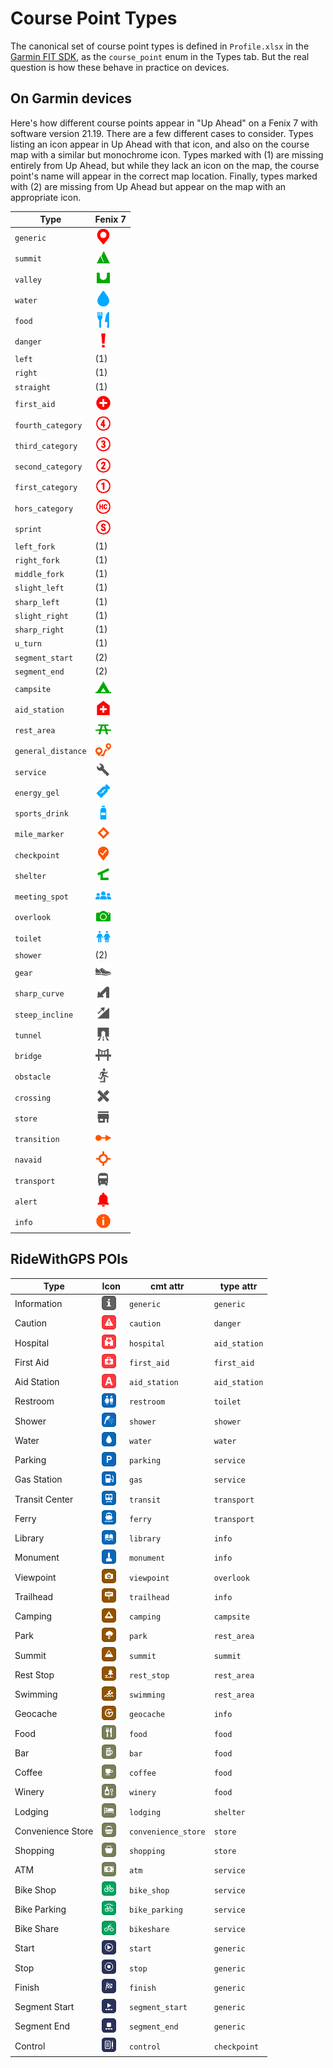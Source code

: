 # Course Point Types

The canonical set of course point types is defined in `Profile.xlsx` in the
[Garmin FIT SDK](https://developer.garmin.com/fit/download/), as the
`course_point` enum in the Types tab.  But the real question is how these
behave in practice on devices.

## On Garmin devices

Here's how different course points appear in "Up Ahead" on a Fenix 7 with
software version 21.19.  There are a few different cases to consider.  Types
listing an icon appear in Up Ahead with that icon, and also on the course map
with a similar but monochrome icon.  Types marked with (1) are missing
entirely from Up Ahead, but while they lack an icon on the map, the course
point's name will appear in the correct map location.  Finally, types marked
with (2) are missing from Up Ahead but appear on the map with an appropriate
icon.

| Type               | Fenix 7                               |
|--------------------|---------------------------------------|
| `generic`          | ![Generic](img/sample00a.png)         |
| `summit`           | ![Summit](img/sample00b.png)          |
| `valley`           | ![Valley](img/sample00c.png)          |
| `water`            | ![Water](img/sample00d.png)           |
| `food`             | ![Food](img/sample01a.png)            |
| `danger`           | ![Danger](img/sample01b.png)          |
| `left`             | (1)                                   |
| `right`            | (1)                                   |
| `straight`         | (1)                                   |
| `first_aid`        | ![FirstAid](img/sample02a.png)        |
| `fourth_category`  | ![FourthCategory](img/sample02b.png)  |
| `third_category`   | ![ThirdCategory](img/sample02c.png)   |
| `second_category`  | ![SecondCategory](img/sample03a.png)  |
| `first_category`   | ![FirstCategory](img/sample03b.png)   |
| `hors_category`    | ![HorsCategory](img/sample03c.png)    |
| `sprint`           | ![Sprint](img/sample03d.png)          |
| `left_fork`        | (1)                                   |
| `right_fork`       | (1)                                   |
| `middle_fork`      | (1)                                   |
| `slight_left`      | (1)                                   |
| `sharp_left`       | (1)                                   |
| `slight_right`     | (1)                                   |
| `sharp_right`      | (1)                                   |
| `u_turn`           | (1)                                   |
| `segment_start`    | (2)                                   |
| `segment_end`      | (2)                                   |
| `campsite`         | ![Campsite](img/sample06a.png)        |
| `aid_station`      | ![AidStation](img/sample06b.png)      |
| `rest_area`        | ![RestArea](img/sample07a.png)        |
| `general_distance` | ![GeneralDistance](img/sample07b.png) |
| `service`          | ![Service](img/sample07c.png)         |
| `energy_gel`       | ![EnergyGel](img/sample07d.png)       |
| `sports_drink`     | ![SportsDrink](img/sample08a.png)     |
| `mile_marker`      | ![MileMarker](img/sample08b.png)      |
| `checkpoint`       | ![Checkpoint](img/sample08c.png)      |
| `shelter`          | ![Shelter](img/sample08d.png)         |
| `meeting_spot`     | ![MeetingSpot](img/sample09a.png)     |
| `overlook`         | ![Overlook](img/sample09b.png)        |
| `toilet`           | ![Toilet](img/sample09c.png)          |
| `shower`           | (2)                                   |
| `gear`             | ![Gear](img/sample10a.png)            |
| `sharp_curve`      | ![SharpCurve](img/sample10b.png)      |
| `steep_incline`    | ![SteepIncline](img/sample10c.png)    |
| `tunnel`           | ![Tunnel](img/sample10d.png)          |
| `bridge`           | ![Bridge](img/sample11a.png)          |
| `obstacle`         | ![Obstacle](img/sample11b.png)        |
| `crossing`         | ![Crossing](img/sample11c.png)        |
| `store`            | ![Store](img/sample11d.png)           |
| `transition`       | ![Transition](img/sample12a.png)      |
| `navaid`           | ![Navaid](img/sample12b.png)          |
| `transport`        | ![Transport](img/sample12c.png)       |
| `alert`            | ![Alert](img/sample12d.png)           |
| `info`             | ![Info](img/sample13a.png)            |

## RideWithGPS POIs

| Type              | Icon                                                  | cmt attr            | type attr     |
|-------------------|-------------------------------------------------------|---------------------|---------------|
| Information       | ![Information](img/rwgps-information.png)             | `generic`           | `generic`     |
| Caution           | ![Caution](img/rwgps-caution.png)                     | `caution`           | `danger`      |
| Hospital          | ![Hospital](img/rwgps-hospital.png)                   | `hospital`          | `aid_station` |
| First Aid         | ![First Aid](img/rwgps-first-aid.png)                 | `first_aid`         | `first_aid`   |
| Aid Station       | ![Aid Station](img/rwgps-aid-station.png)             | `aid_station`       | `aid_station` |
| Restroom          | ![Restroom](img/rwgps-restroom.png)                   | `restroom`          | `toilet`      |
| Shower            | ![Shower](img/rwgps-shower.png)                       | `shower`            | `shower`      |
| Water             | ![Water](img/rwgps-water.png)                         | `water`             | `water`       |
| Parking           | ![Parking](img/rwgps-parking.png)                     | `parking`           | `service`     |
| Gas Station       | ![Gas Station](img/rwgps-gas-station.png)             | `gas`               | `service`     |
| Transit Center    | ![Transit Center](img/rwgps-transit-center.png)       | `transit`           | `transport`   |
| Ferry             | ![Ferry](img/rwgps-ferry.png)                         | `ferry`             | `transport`   |
| Library           | ![Library](img/rwgps-library.png)                     | `library`           | `info`        |
| Monument          | ![Monument](img/rwgps-monument.png)                   | `monument`          | `info`        |
| Viewpoint         | ![Viewpoint](img/rwgps-viewpoint.png)                 | `viewpoint`         | `overlook`    |
| Trailhead         | ![Trailhead](img/rwgps-trailhead.png)                 | `trailhead`         | `info`        |
| Camping           | ![Camping](img/rwgps-camping.png)                     | `camping`           | `campsite`    |
| Park              | ![Park](img/rwgps-park.png)                           | `park`              | `rest_area`   |
| Summit            | ![Summit](img/rwgps-summit.png)                       | `summit`            | `summit`      |
| Rest Stop         | ![Rest Stop](img/rwgps-rest-stop.png)                 | `rest_stop`         | `rest_area`   |
| Swimming          | ![Swimming](img/rwgps-swimming.png)                   | `swimming`          | `rest_area`   |
| Geocache          | ![Geocache](img/rwgps-geocache.png)                   | `geocache`          | `info`        |
| Food              | ![Food](img/rwgps-food.png)                           | `food`              | `food`        |
| Bar               | ![Bar](img/rwgps-bar.png)                             | `bar`               | `food`        |
| Coffee            | ![Coffee](img/rwgps-coffee.png)                       | `coffee`            | `food`        |
| Winery            | ![Winery](img/rwgps-winery.png)                       | `winery`            | `food`        |
| Lodging           | ![Lodging](img/rwgps-lodging.png)                     | `lodging`           | `shelter`     |
| Convenience Store | ![Convenience Store](img/rwgps-convenience-store.png) | `convenience_store` | `store`       |
| Shopping          | ![Shopping](img/rwgps-shopping.png)                   | `shopping`          | `store`       |
| ATM               | ![ATM](img/rwgps-atm.png)                             | `atm`               | `service`     |
| Bike Shop         | ![Bike Shop](img/rwgps-bike-shop.png)                 | `bike_shop`         | `service`     |
| Bike Parking      | ![Bike Parking](img/rwgps-bike-parking.png)           | `bike_parking`      | `service`     |
| Bike Share        | ![Bike Share](img/rwgps-bike-share.png)               | `bikeshare`         | `service`     |
| Start             | ![Start](img/rwgps-start.png)                         | `start`             | `generic`     |
| Stop              | ![Stop](img/rwgps-stop.png)                           | `stop`              | `generic`     |
| Finish            | ![Finish](img/rwgps-finish.png)                       | `finish`            | `generic`     |
| Segment Start     | ![Segment Start](img/rwgps-segment-start.png)         | `segment_start`     | `generic`     |
| Segment End       | ![Segment End](img/rwgps-segment-end.png)             | `segment_end`       | `generic`     |
| Control           | ![Control](img/rwgps-control.png)                     | `control`           | `checkpoint`  |
